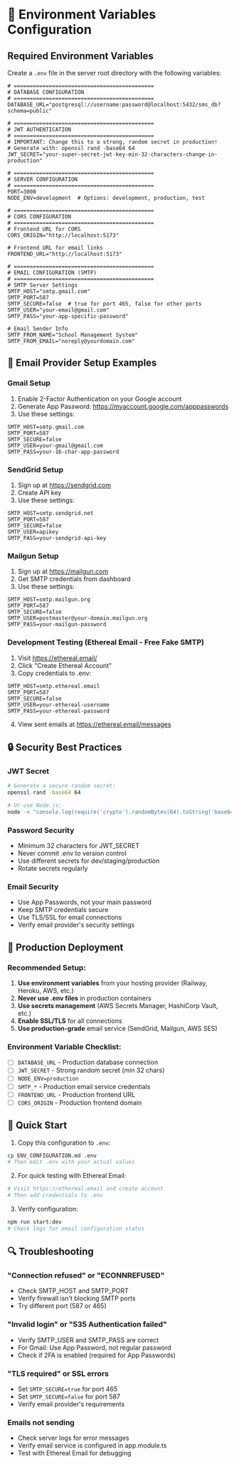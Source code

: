 # 🔧 Environment Variables Configuration

## Required Environment Variables

Create a `.env` file in the server root directory with the following variables:

```env
# ============================================
# DATABASE CONFIGURATION
# ============================================
DATABASE_URL="postgresql://username:password@localhost:5432/sms_db?schema=public"

# ============================================
# JWT AUTHENTICATION
# ============================================
# IMPORTANT: Change this to a strong, random secret in production!
# Generate with: openssl rand -base64 64
JWT_SECRET="your-super-secret-jwt-key-min-32-characters-change-in-production"

# ============================================
# SERVER CONFIGURATION
# ============================================
PORT=3000
NODE_ENV=development  # Options: development, production, test

# ============================================
# CORS CONFIGURATION
# ============================================
# Frontend URL for CORS
CORS_ORIGIN="http://localhost:5173"

# Frontend URL for email links
FRONTEND_URL="http://localhost:5173"

# ============================================
# EMAIL CONFIGURATION (SMTP)
# ============================================
# SMTP Server Settings
SMTP_HOST="smtp.gmail.com"
SMTP_PORT=587
SMTP_SECURE=false  # true for port 465, false for other ports
SMTP_USER="your-email@gmail.com"
SMTP_PASS="your-app-specific-password"

# Email Sender Info
SMTP_FROM_NAME="School Management System"
SMTP_FROM_EMAIL="noreply@yourdomain.com"
```

## 📧 Email Provider Setup Examples

### Gmail Setup
1. Enable 2-Factor Authentication on your Google account
2. Generate App Password: https://myaccount.google.com/apppasswords
3. Use these settings:
```env
SMTP_HOST=smtp.gmail.com
SMTP_PORT=587
SMTP_SECURE=false
SMTP_USER=your-gmail@gmail.com
SMTP_PASS=your-16-char-app-password
```

### SendGrid Setup
1. Sign up at https://sendgrid.com
2. Create API key
3. Use these settings:
```env
SMTP_HOST=smtp.sendgrid.net
SMTP_PORT=587
SMTP_SECURE=false
SMTP_USER=apikey
SMTP_PASS=your-sendgrid-api-key
```

### Mailgun Setup
1. Sign up at https://mailgun.com
2. Get SMTP credentials from dashboard
3. Use these settings:
```env
SMTP_HOST=smtp.mailgun.org
SMTP_PORT=587
SMTP_SECURE=false
SMTP_USER=postmaster@your-domain.mailgun.org
SMTP_PASS=your-mailgun-password
```

### Development Testing (Ethereal Email - Free Fake SMTP)
1. Visit https://ethereal.email/ 
2. Click "Create Ethereal Account"
3. Copy credentials to .env:
```env
SMTP_HOST=smtp.ethereal.email
SMTP_PORT=587
SMTP_SECURE=false
SMTP_USER=your-ethereal-username
SMTP_PASS=your-ethereal-password
```
4. View sent emails at https://ethereal.email/messages

## 🔒 Security Best Practices

### JWT Secret
```bash
# Generate a secure random secret:
openssl rand -base64 64

# Or use Node.js:
node -e "console.log(require('crypto').randomBytes(64).toString('base64'))"
```

### Password Security
- Minimum 32 characters for JWT_SECRET
- Never commit .env to version control
- Use different secrets for dev/staging/production
- Rotate secrets regularly

### Email Security
- Use App Passwords, not your main password
- Keep SMTP credentials secure
- Use TLS/SSL for email connections
- Verify email provider's security settings

## 🚀 Production Deployment

### Recommended Setup:
1. **Use environment variables** from your hosting provider (Railway, Heroku, AWS, etc.)
2. **Never use .env files** in production containers
3. **Use secrets management** (AWS Secrets Manager, HashiCorp Vault, etc.)
4. **Enable SSL/TLS** for all connections
5. **Use production-grade** email service (SendGrid, Mailgun, AWS SES)

### Environment Variable Checklist:
- [ ] `DATABASE_URL` - Production database connection
- [ ] `JWT_SECRET` - Strong random secret (min 32 chars)
- [ ] `NODE_ENV=production`
- [ ] `SMTP_*` - Production email service credentials
- [ ] `FRONTEND_URL` - Production frontend URL
- [ ] `CORS_ORIGIN` - Production frontend domain

## 📝 Quick Start

1. Copy this configuration to `.env`:
```bash
cp ENV_CONFIGURATION.md .env
# Then edit .env with your actual values
```

2. For quick testing with Ethereal Email:
```bash
# Visit https://ethereal.email and create account
# Then add credentials to .env
```

3. Verify configuration:
```bash
npm run start:dev
# Check logs for email configuration status
```

## 🔍 Troubleshooting

### "Connection refused" or "ECONNREFUSED"
- Check SMTP_HOST and SMTP_PORT
- Verify firewall isn't blocking SMTP ports
- Try different port (587 or 465)

### "Invalid login" or "535 Authentication failed"
- Verify SMTP_USER and SMTP_PASS are correct
- For Gmail: Use App Password, not regular password
- Check if 2FA is enabled (required for App Passwords)

### "TLS required" or SSL errors
- Set `SMTP_SECURE=true` for port 465
- Set `SMTP_SECURE=false` for port 587
- Verify email provider's requirements

### Emails not sending
- Check server logs for error messages
- Verify email service is configured in app.module.ts
- Test with Ethereal Email for debugging

